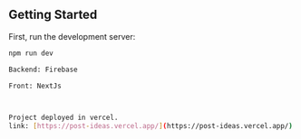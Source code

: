 ## Getting Started

First, run the development server:

```bash
npm run dev

Backend: Firebase

Front: NextJs



Project deployed in vercel. 
link: [https://post-ideas.vercel.app/](https://post-ideas.vercel.app/)
